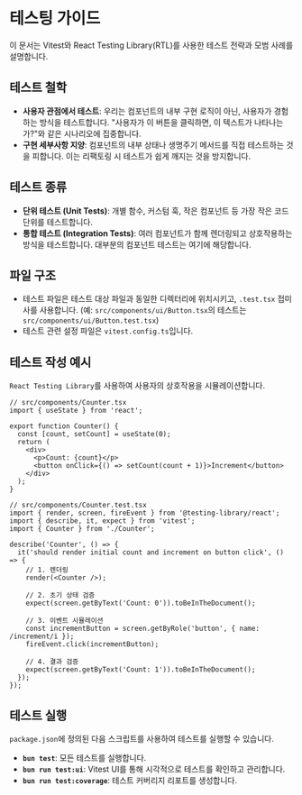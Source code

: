 # 테스팅 가이드

이 문서는 Vitest와 React Testing Library(RTL)를 사용한 테스트 전략과 모범 사례를 설명합니다.

## 테스트 철학

- **사용자 관점에서 테스트**: 우리는 컴포넌트의 내부 구현 로직이 아닌, 사용자가 경험하는 방식을 테스트합니다. "사용자가 이 버튼을 클릭하면, 이 텍스트가 나타나는가?"와 같은 시나리오에 집중합니다.
- **구현 세부사항 지양**: 컴포넌트의 내부 상태나 생명주기 메서드를 직접 테스트하는 것을 피합니다. 이는 리팩토링 시 테스트가 쉽게 깨지는 것을 방지합니다.

## 테스트 종류

- **단위 테스트 (Unit Tests)**: 개별 함수, 커스텀 훅, 작은 컴포넌트 등 가장 작은 코드 단위를 테스트합니다.
- **통합 테스트 (Integration Tests)**: 여러 컴포넌트가 함께 렌더링되고 상호작용하는 방식을 테스트합니다. 대부분의 컴포넌트 테스트는 여기에 해당합니다.

## 파일 구조

- 테스트 파일은 테스트 대상 파일과 동일한 디렉터리에 위치시키고, `.test.tsx` 접미사를 사용합니다. (예: `src/components/ui/Button.tsx`의 테스트는 `src/components/ui/Button.test.tsx`)
- 테스트 관련 설정 파일은 `vitest.config.ts`입니다.

## 테스트 작성 예시

`React Testing Library`를 사용하여 사용자의 상호작용을 시뮬레이션합니다.

```tsx
// src/components/Counter.tsx
import { useState } from 'react';

export function Counter() {
  const [count, setCount] = useState(0);
  return (
    <div>
      <p>Count: {count}</p>
      <button onClick={() => setCount(count + 1)}>Increment</button>
    </div>
  );
}

// src/components/Counter.test.tsx
import { render, screen, fireEvent } from '@testing-library/react';
import { describe, it, expect } from 'vitest';
import { Counter } from './Counter';

describe('Counter', () => {
  it('should render initial count and increment on button click', () => {
    // 1. 렌더링
    render(<Counter />);

    // 2. 초기 상태 검증
    expect(screen.getByText('Count: 0')).toBeInTheDocument();

    // 3. 이벤트 시뮬레이션
    const incrementButton = screen.getByRole('button', { name: /increment/i });
    fireEvent.click(incrementButton);

    // 4. 결과 검증
    expect(screen.getByText('Count: 1')).toBeInTheDocument();
  });
});
```

## 테스트 실행

`package.json`에 정의된 다음 스크립트를 사용하여 테스트를 실행할 수 있습니다.

- **`bun test`**: 모든 테스트를 실행합니다.
- **`bun run test:ui`**: Vitest UI를 통해 시각적으로 테스트를 확인하고 관리합니다.
- **`bun run test:coverage`**: 테스트 커버리지 리포트를 생성합니다.
